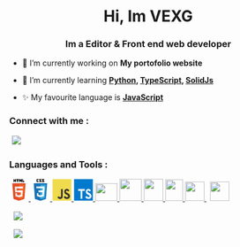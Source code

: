 <h1 align="center" >Hi, Im VEXG</h1>
<h3 align="center">Im a Editor & Front end web developer</h3>

-   🔭 I’m currently working on **My portofolio website**

-   🌱 I’m currently learning **[Python](https://www.python.org), [TypeScript](https://www.typescriptlang.org), [SolidJs](solidjs.com)**

-   ✨ My favourite language is **[JavaScript](https://en.wikipedia.org/wiki/JavaScript)**
<p>
<h3 align="left">Connect with me :</h3>
<a style="margin: 5px" target="_blank" href="https://www.instagram.com/h_3loo/">
    <img src="https://www.instagram.com/static/images/ico/favicon.ico/36b3ee2d91ed.ico">
</a>
</p>

<p>
<h3 align="left">Languages and Tools :</h3>
<a target="_blank" href="https://en.wikipedia.org/wiki/HTML">
    <img width="35" height="40" class="mb-4 mr-4 h-6 w-6 sm:h-10 sm:w-10" src="https://raw.githubusercontent.com/devicons/devicon/master/icons/html5/html5-original-wordmark.svg" alt="html5">
</a>
<a target="_blank" href="https://developer.mozilla.org/en-US/docs/Web/CSS">
    <img width="35" height="40" src="https://raw.githubusercontent.com/devicons/devicon/master/icons/css3/css3-original-wordmark.svg">
</a>
<a target="_blank" href="https://en.wikipedia.org/wiki/JavaScript">
    <img width="35" height="40" src="https://raw.githubusercontent.com/devicons/devicon/master/icons/javascript/javascript-original.svg">
</a>
<a target="_blank" href="https://www.typescriptlang.org">
    <img width="35" height="40" src="https://raw.githubusercontent.com/devicons/devicon/master/icons/typescript/typescript-original.svg">
</a>
<a target="_blank" href="https://www.python.org">
    <img height="32" width="40" src="https://docs.python.org/_static/py.svg" style="margin-bottom: 3px">
</a>
<a target="_blank" href="https://tailwindcss.com">
    <img src="https://www.vectorlogo.zone/logos/tailwindcss/tailwindcss-icon.svg" width="40" height="40"/>
</a>
<a target="_blank" href="https://www.solidjs.com">
    <img width="35" height="40" src="https://www.solidjs.com/assets/logo.123b04bc.svg">
</a>
<a target="_blank" href="https://www.figma.com">
    <img width="32" height="39" src="https://www.vectorlogo.zone/logos/figma/figma-icon.svg">
</a>
<a target="_blank" href="https://www.adobe.com/products/photoshop.html">
    <img style="margin-bottom: 2px" height="35" width="35" src="https://www.adobe.com/content/dam/acom/one-console/icons_rebrand/ps_appicon.svg">
</a>
<a target="_blank" href="https://www.adobe.com/products/aftereffects.html">
    <img style="margin-bottom: 3px; margin-left: 7px" height="35" width="35" src="https://www.adobe.com/content/dam/cc/us/en/products/ccoverview/ae_cc_app_RGB.svg">
</a>
</p>

<p>
    &nbsp;
    <img align="center" src="https://github-readme-stats.vercel.app/api?username=VEXG&show_icons=true&locale=en&count_private=true&theme=github_dark"/>
</p>

<p>
    &nbsp;
    <img align="center" src="https://github-readme-stats.vercel.app/api/top-langs/?username=VEXG&show_icons=true&locale=en&count_private=true&layout=compact&theme=github_dark"/>
</p>
